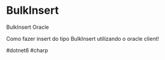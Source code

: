 # BulkInsert
BulkInsert Oracle

Como fazer insert do tipo BulkInsert utilizando o oracle client!

#dotnet6 #charp 
